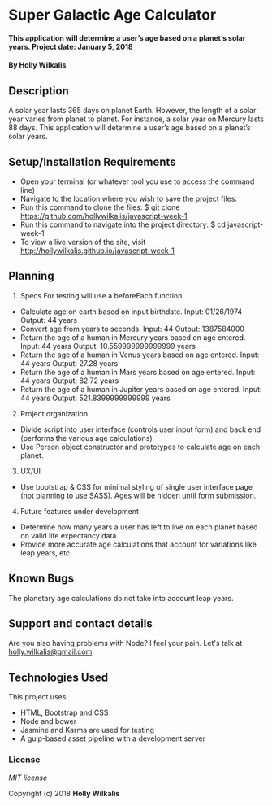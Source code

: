# Super Galactic Age Calculator

#### This application will determine a user’s age based on a planet’s solar years. Project date: January 5, 2018

#### By Holly Wilkalis

## Description

A solar year lasts 365 days on planet Earth. However, the length of a solar year varies from planet to planet. For instance, a solar year on Mercury lasts 88 days. This application will determine a user’s age based on a planet’s solar years.


## Setup/Installation Requirements

* Open your terminal (or whatever tool you use to access the command line)
* Navigate to the location where you wish to save the project files.
* Run this command to clone the files: $ git clone https://github.com/hollywilkalis/javascript-week-1
* Run this command to navigate into the project directory: $ cd javascript-week-1
* To view a live version of the site, visit http://hollywilkalis.github.io/javascript-week-1


## Planning

1. Specs
  For testing will use a beforeEach function
  * Calculate age on earth based on input birthdate.
    Input: 01/26/1974
    Output: 44 years
  * Convert age from years to seconds.
    Input: 44
    Output: 1387584000
  * Return the age of a human in Mercury years based on age entered.
    Input: 44 years
    Output: 10.559999999999999 years
  * Return the age of a human in Venus years based on age entered.
    Input: 44 years
    Output: 27.28 years
  * Return the age of a human in Mars years based on age entered.
    Input: 44 years
    Output: 82.72 years
  * Return the age of a human in Jupiter years based on age entered.
    Input: 44 years
    Output: 521.8399999999999 years

2. Project organization
  * Divide script into user interface (controls user input form) and back end (performs the various age calculations)
  * Use Person object constructor and prototypes to calculate age on each planet.

3. UX/UI
  * Use bootstrap & CSS for minimal styling of single user interface page (not planning to use SASS). Ages will be hidden until form submission.

4. Future features under development
  * Determine how many years a user has left to live on each planet based on valid life expectancy data.
  * Provide more accurate age calculations that account for variations like leap years, etc.

## Known Bugs

The planetary age calculations do not take into account leap years.

## Support and contact details

Are you also having problems with Node? I feel your pain. Let's talk at holly.wilkalis@gmail.com.

## Technologies Used

This project uses:
* HTML, Bootstrap and CSS
* Node and bower
* Jasmine and Karma are used for testing
* A gulp-based asset pipeline with a development server

### License

*MIT license*

Copyright (c) 2018 **Holly Wilkalis**
